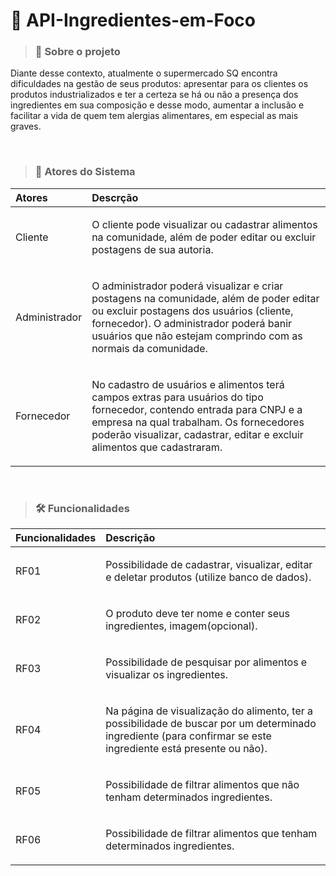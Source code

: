 # 🛒 API-Ingredientes-em-Foco 

> ### 💬 Sobre o projeto

Diante desse contexto, atualmente o supermercado SQ encontra dificuldades na gestão de
seus produtos: apresentar para os clientes os produtos industrializados e ter a certeza se há
ou não a presença dos ingredientes em sua composição e desse modo, aumentar a inclusão
e facilitar a vida de quem tem alergias alimentares, em especial as mais graves.

<br/>

> ### 👥 Atores do Sistema
Atores | Descrção
:--- | :--- 
Cliente | <p>O cliente pode visualizar ou cadastrar alimentos na comunidade, além de poder editar ou excluir postagens de sua autoria.</p>
Administrador |<p>O administrador poderá visualizar e criar postagens na comunidade, além de poder editar ou excluir postagens dos usuários (cliente, fornecedor). O administrador poderá banir usuários que não estejam comprindo com as normais da comunidade.</p>
Fornecedor |<p>No cadastro de usuários e alimentos terá campos extras para usuários do tipo fornecedor, contendo entrada para CNPJ e a empresa na qual trabalham. Os fornecedores poderão visualizar, cadastrar, editar e excluir alimentos que cadastraram.</p>

<br/>

> ### 🛠 Funcionalidades
Funcionalidades | Descrição
:--- | :---
RF01 | <p>Possibilidade de cadastrar, visualizar, editar e deletar produtos (utilize banco de dados).</p>
RF02 | <p>O produto deve ter nome e conter seus ingredientes, imagem(opcional).</p>
RF03 | <p>Possibilidade de pesquisar por alimentos e visualizar os ingredientes.</p>
RF04 | <p>Na página de visualização do alimento, ter a possibilidade de buscar por um determinado ingrediente (para confirmar se este ingrediente está presente ou não).</p>
RF05 | <p>Possibilidade de filtrar alimentos que não tenham determinados ingredientes.</p>
RF06 | <p>Possibilidade de filtrar alimentos que tenham determinados ingredientes.</p>
